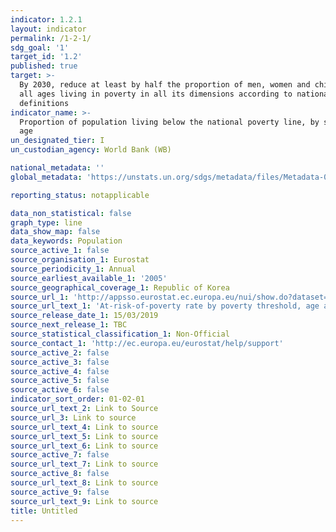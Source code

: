 ```yaml
---
indicator: 1.2.1
layout: indicator
permalink: /1-2-1/
sdg_goal: '1'
target_id: '1.2'
published: true
target: >-
  By 2030, reduce at least by half the proportion of men, women and children of
  all ages living in poverty in all its dimensions according to national
  definitions
indicator_name: >-
  Proportion of population living below the national poverty line, by sex and
  age
un_designated_tier: I
un_custodian_agency: World Bank (WB)

national_metadata: ''
global_metadata: 'https://unstats.un.org/sdgs/metadata/files/Metadata-01-02-01.pdf'

reporting_status: notapplicable

data_non_statistical: false
graph_type: line
data_show_map: false
data_keywords: Population
source_active_1: false
source_organisation_1: Eurostat
source_periodicity_1: Annual
source_earliest_available_1: '2005'
source_geographical_coverage_1: Republic of Korea
source_url_1: 'http://appsso.eurostat.ec.europa.eu/nui/show.do?dataset=ilc_li02&lang=en'
source_url_text_1: 'At-risk-of-poverty rate by poverty threshold, age and sex - EU-SILC survey'
source_release_date_1: 15/03/2019
source_next_release_1: TBC
source_statistical_classification_1: Non-Official
source_contact_1: 'http://ec.europa.eu/eurostat/help/support'
source_active_2: false
source_active_3: false
source_active_4: false
source_active_5: false
source_active_6: false
indicator_sort_order: 01-02-01
source_url_text_2: Link to Source
source_url_3: Link to source
source_url_text_4: Link to source
source_url_text_5: Link to source
source_url_text_6: Link to source
source_active_7: false
source_url_text_7: Link to source
source_active_8: false
source_url_text_8: Link to source
source_active_9: false
source_url_text_9: Link to source
title: Untitled
---
```

